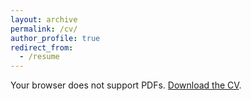 ```yaml
---
layout: archive
permalink: /cv/
author_profile: true
redirect_from:
  - /resume
---
```

<object data="/files/cv.pdf" type="application/pdf" width="100%" height="800px">
  <p>Your browser does not support PDFs. <a href="/files/cv.pdf">Download the CV</a>.</p>
</object>
